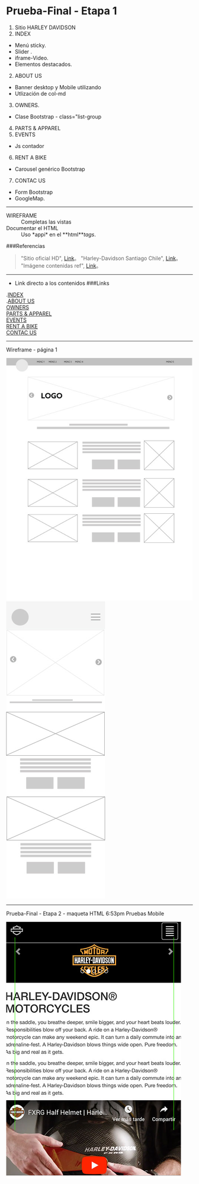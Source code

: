 # Prueba-Final - Etapa 1 

1. Sitio HARLEY DAVIDSON
2. INDEX
+ Menú sticky. 
+ Slider . 
+ iframe-Video. 
+ Elementos destacados. 
2. ABOUT US
+ Banner desktop y Mobile utilizando <source media="">
+ Utlización de col-md
3. OWNERS.
+ Clase Bootstrap - class="list-group
4. PARTS & APPAREL
5. EVENTS
+ Js contador
6. RENT A BIKE
+ Carousel genérico Bootstrap
7. CONTAC US
* Form Bootstrap
* GoogleMap. 

***

<dl>
  <dt>WIREFRAME</dt>
  <dd>Completas las vistas</dd>

  <dt>Documentar el HTML</dt>
  <dd>Uso *appi* en el **html**<em>tags</em>.</dd>
</dl>

###Referencias

> "Sitio oficial HD", [Link](https://www.harley-davidson.com/us/en/motorcycles/2019/softail/breakout.html)。
> "Harley-Davidson Santiago Chile", [Link](https://www.h-dsantiago.cl/)。
> "Imágene contenidas ref", [Link](https://www.harley-davidson.com/content/dam/h-d/images)。

***

<!-- 
⋅⋅⋅You can have properly indented paragraphs within list items. Notice the blank line above, and the leading spaces (at least one, but we'll use three here to also align the raw Markdown).

⋅⋅⋅To have a line break without a paragraph, you will need to use two trailing spaces.⋅⋅
⋅⋅⋅Note that this line is separate, but within the same paragraph.⋅⋅
⋅⋅⋅(This is contrary to the typical GFM line break behaviour, where trailing spaces are not required.)
-->
* Link directo a los contenidos
###Links

.[INDEX](quienes-somos.html)                    
.[ABOUT US](servicios.html)                    
[OWNERS](accesorios.html)                    
[PARTS & APPAREL](noticias.html)                    
[EVENTS](noticias.html)                    
[RENT A BIKE](rent.html)                    
[CONTAC US](contacto.html)                    
***

Wireframe - página 1

<div>
	<img src="wf/Wf-HD-V02.jpg" alt="img-WF">

</div>

<div>
	<img src="wf/Wf-HD-V02-mob.jpg" alt="img-WF">


</div>

***

<p>Prueba-Final - Etapa 2 - maqueta HTML  6:53pm
Pruebas Mobile  </p>

<div>
	<img src="wf/Wf-HD-V03-mob.jpg" alt="img-WF">

</div>
